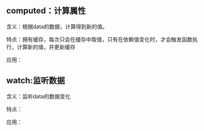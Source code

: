 ## computed：计算属性

含义：根据data的数据，计算得到新的值。

特点：拥有缓存，每次只会在缓存中取值，只有在依赖值变化时，才会触发函数执行，计算新的值，并更新缓存

应用：







## watch:监听数据

含义：监听data的数据变化

特点：

应用：